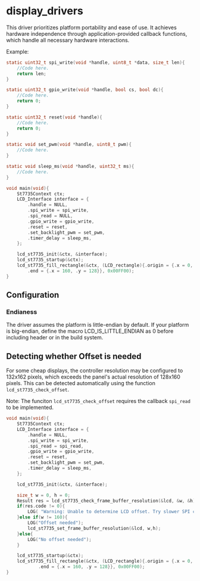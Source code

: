 # display_drivers
This driver prioritizes platform portability and ease of use. It achieves hardware independence
through application-provided callback functions, which handle all necessary hardware interactions.

Example:
```C
static uint32_t spi_write(void *handle, uint8_t *data, size_t len){
    //Code here.
    return len;
}

static uint32_t gpio_write(void *handle, bool cs, bool dc){
    //Code here.
    return 0;
}

static uint32_t reset(void *handle){
    //Code here.
    return 0;
}

static void set_pwm(void *handle, uint8_t pwm){
    //Code here.
}

static void sleep_ms(void *handle, uint32_t ms){
    //Code here.
}

void main(void){
    St7735Context ctx;
    LCD_Interface interface = {
        .handle = NULL,
        .spi_write = spi_write,
        .spi_read = NULL,
        .gpio_write = gpio_write,
        .reset = reset,
        .set_backlight_pwm = set_pwm,
        .timer_delay = sleep_ms,
    };

    lcd_st7735_init(&ctx, &interface);
    lcd_st7735_startup(&ctx);
    lcd_st7735_fill_rectangle(&ctx, (LCD_rectangle){.origin = {.x = 0, .y = 0},
        .end = {.x = 160, .y = 128}}, 0x00FF00);
}
```

## Configuration
### Endianess
The driver assumes the platform is little-endian by default. If your platform is big-endian, define the macro LCD_IS_LITTLE_ENDIAN as 0 before including header or in the build system.

## Detecting whether Offset is needed
For some cheap displays, the controller resolution may be configured to 132x162 pixels, which exceeds the panel's actual resolution of 128x160 pixels. This can be detected automatically using the function `lcd_st7735_check_offset`.

Note: The funciton  `lcd_st7735_check_offset` requires the callback `spi_read` to be implemented. 
```C
void main(void){
    St7735Context ctx;
    LCD_Interface interface = {
        .handle = NULL,
        .spi_write = spi_write,
        .spi_read = spi_read,
        .gpio_write = gpio_write,
        .reset = reset,
        .set_backlight_pwm = set_pwm,
        .timer_delay = sleep_ms,
    };

    lcd_st7735_init(&ctx, &interface);

    size_t w = 0, h = 0;
    Result res = lcd_st7735_check_frame_buffer_resolution(&lcd, &w, &h);
    if(res.code != 0){
        LOG( "Warning: Unable to determine LCD offset. Try slower SPI clock.\r\n");
    }else if(w != 160){
        LOG("Offset needed");
        lcd_st7735_set_frame_buffer_resolution(&lcd, w,h); 
    }else{
        LOG("No offset needed");
    }

    lcd_st7735_startup(&ctx);
    lcd_st7735_fill_rectangle(&ctx, (LCD_rectangle){.origin = {.x = 0, .y = 0},
            .end = {.x = 160, .y = 128}}, 0x00FF00);
}
```

